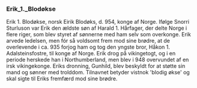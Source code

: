 ### Erik_1._Blodøkse


Erik 1. Blodøkse, norsk Eirik Blodøks, d. 954, konge af Norge. Ifølge Snorri Sturluson var Erik den ældste søn af Harald 1. Hårfager, der delte Norge i flere riger, som blev styret af sønnerne med ham selv som overkonge. Erik arvede ledelsen, men fór så voldsomt frem mod sine brødre, at de overlevende i ca. 935 forjog ham og tog den yngste bror, Håkon 1. Adalsteinsfostre, til konge af Norge. Erik drog på vikingetogt, og i en periode herskede han i Northumberland, men blev i 948 overvundet af en irsk vikingekonge. Eriks dronning, Gunhild, blev beskyldt for at støtte sin mand og sønner med trolddom. Tilnavnet betyder vistnok 'blodig økse' og skal sigte til Eriks fremfærd mod sine brødre.